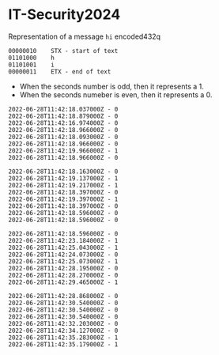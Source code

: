 # IT-Security2024

Representation of a message `hi` encoded432q   

```text
00000010	STX - start of text
01101000	h
01101001	i
00000011	ETX - end of text
```

- When the seconds number is odd, then it represents a 1.
- When the seconds numeber is even, then it represents a 0.

```text
2022-06-28T11:42:18.037000Z - 0
2022-06-28T11:42:18.879000Z - 0
2022-06-28T11:42:16.974000Z - 0
2022-06-28T11:42:18.966000Z - 0
2022-06-28T11:42:18.093000Z - 0
2022-06-28T11:42:18.966000Z - 0
2022-06-28T11:42:19.966000Z - 1
2022-06-28T11:42:18.966000Z - 0

2022-06-28T11:42:18.163000Z - 0
2022-06-28T11:42:19.137000Z - 1
2022-06-28T11:42:19.217000Z - 1
2022-06-28T11:42:18.397000Z - 0
2022-06-28T11:42:19.397000Z - 1
2022-06-28T11:42:18.397000Z - 0
2022-06-28T11:42:18.596000Z - 0
2022-06-28T11:42:18.596000Z - 0

2022-06-28T11:42:18.596000Z - 0
2022-06-28T11:42:23.184000Z - 1
2022-06-28T11:42:25.043000Z - 1
2022-06-28T11:42:24.073000Z - 0
2022-06-28T11:42:25.073000Z - 1
2022-06-28T11:42:28.195000Z - 0
2022-06-28T11:42:28.270000Z - 0
2022-06-28T11:42:29.465000Z - 1

2022-06-28T11:42:28.868000Z - 0
2022-06-28T11:42:30.540000Z - 0
2022-06-28T11:42:30.540000Z - 0
2022-06-28T11:42:30.540000Z - 0
2022-06-28T11:42:32.203000Z - 0
2022-06-28T11:42:34.127000Z - 0
2022-06-28T11:42:35.283000Z - 1
2022-06-28T11:42:35.179000Z - 1
```